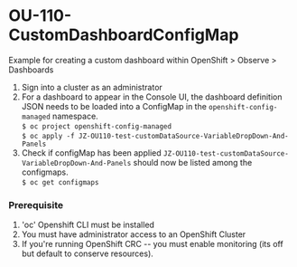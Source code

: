 # OU-110-CustomDashboardConfigMap
Example for creating a custom dashboard within OpenShift > Observe > Dashboards

 1. Sign into a cluster as an administrator </br>
 2. For a dashboard to appear in the Console UI, the dashboard definition JSON needs to be loaded into a ConfigMap in the `openshift-config-managed` namespace. </br>
  `$ oc project openshift-config-managed` </br>
  `$ oc apply -f JZ-OU110-test-customDataSource-VariableDropDown-And-Panels` </br>
 3. Check if configMap has been applied `JZ-OU110-test-customDataSource-VariableDropDown-And-Panels` should now be listed among the configmaps. </br>
  `$ oc get configmaps` </br>

### Prerequisite 
1. 'oc' Openshift CLI must be installed 
2. You must have administrator access to an OpenShift Cluster 
3. If you're running OpenShift CRC -- you must enable monitoring (its off but default to conserve resources). 
